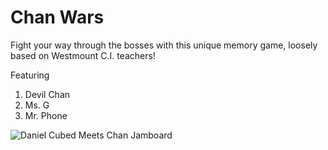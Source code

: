 # **Chan Wars**
Fight your way through the bosses with this unique memory game, loosely based on Westmount C.I. teachers!

Featuring
1. Devil Chan
2. Ms. G
3. Mr. Phone

![Daniel Cubed Meets Chan Jamboard](https://user-images.githubusercontent.com/75279704/157279674-38a1baae-15b8-4490-b09e-6a3acba1c61e.gif)
